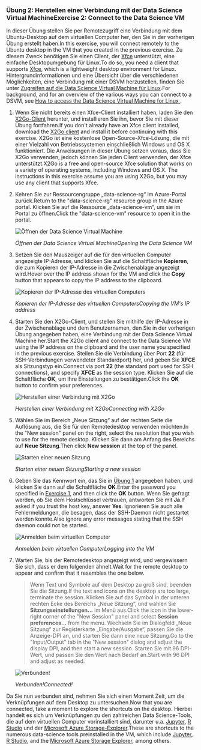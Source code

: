 ### <a name="exercise-2-connect-to-the-data-science-vm"></a><span data-ttu-id="091f6-101">Übung 2: Herstellen einer Verbindung mit der Data Science Virtual Machine</span><span class="sxs-lookup"><span data-stu-id="091f6-101">Exercise 2: Connect to the Data Science VM</span></span>

<span data-ttu-id="091f6-102">In dieser Übung stellen Sie per Remotezugriff eine Verbindung mit dem Ubuntu-Desktop auf dem virtuellen Computer her, den Sie in der vorherigen Übung erstellt haben.</span><span class="sxs-lookup"><span data-stu-id="091f6-102">In this exercise, you will connect remotely to the Ubuntu desktop in the VM that you created in the previous exercise.</span></span> <span data-ttu-id="091f6-103">Zu diesem Zweck benötigen Sie einen Client, der [Xfce](https://xfce.org/) unterstützt, eine einfache Desktopumgebung für Linux.</span><span class="sxs-lookup"><span data-stu-id="091f6-103">To do so, you need a client that supports [Xfce](https://xfce.org/), which is a lightweight desktop environment for Linux.</span></span> <span data-ttu-id="091f6-104">Hintergrundinformationen und eine Übersicht über die verschiedenen Möglichkeiten, eine Verbindung mit einer DSVM herzustellen, finden Sie unter [Zugreifen auf die Data Science Virtual Machine für Linux](https://docs.microsoft.com/en-us/azure/machine-learning/data-science-virtual-machine/dsvm-ubuntu-intro#how-to-access-the-data-science-virtual-machine-for-linux).</span><span class="sxs-lookup"><span data-stu-id="091f6-104">For background, and for an overview of the various ways you can connect to a DSVM, see [How to access the Data Science Virtual Machine for Linux ](https://docs.microsoft.com/en-us/azure/machine-learning/data-science-virtual-machine/dsvm-ubuntu-intro#how-to-access-the-data-science-virtual-machine-for-linux).</span></span>

1. <span data-ttu-id="091f6-105">Wenn Sie nicht bereits einen Xfce-Client installiert haben, laden Sie den [X2Go-Client](https://wiki.x2go.org/doku.php/download:start) herunter, und installieren Sie ihn, bevor Sie mit dieser Übung fortfahren.</span><span class="sxs-lookup"><span data-stu-id="091f6-105">If you don't already have an Xfce client installed, download the [X2Go client](https://wiki.x2go.org/doku.php/download:start) and install it before continuing with this exercise.</span></span> <span data-ttu-id="091f6-106">X2Go ist eine kostenlose Open-Source-Xfce-Lösung, die mit einer Vielzahl von Betriebssystemen einschließlich Windows und OS X funktioniert. Die Anweisungen in dieser Übung setzen voraus, dass Sie X2Go verwenden, jedoch können Sie jeden Client verwenden, der Xfce unterstützt.</span><span class="sxs-lookup"><span data-stu-id="091f6-106">X2Go is a free and open-source Xfce solution that works on a variety of operating systems, including Windows and OS X. The instructions in this exercise assume you are using X2Go, but you may use any client that supports Xfce.</span></span>

1. <span data-ttu-id="091f6-107">Kehren Sie zur Ressourcengruppe „data-science-rg“ im Azure-Portal zurück.</span><span class="sxs-lookup"><span data-stu-id="091f6-107">Return to the "data-science-rg" resource group in the Azure portal.</span></span> <span data-ttu-id="091f6-108">Klicken Sie auf die Ressource „data-science-vm“, um sie im Portal zu öffnen.</span><span class="sxs-lookup"><span data-stu-id="091f6-108">Click the "data-science-vm" resource to open it in the portal.</span></span>

    ![Öffnen der Data Science Virtual Machine](../images/open-data-science-vm.png)

    <span data-ttu-id="091f6-110">_Öffnen der Data Science Virtual Machine_</span><span class="sxs-lookup"><span data-stu-id="091f6-110">_Opening the Data Science VM_</span></span>

1. <span data-ttu-id="091f6-111">Setzen Sie den Mauszeiger auf die für den virtuellen Computer angezeigte IP-Adresse, und klicken Sie auf die Schaltfläche **Kopieren**, die zum Kopieren der IP-Adresse in die Zwischenablage angezeigt wird.</span><span class="sxs-lookup"><span data-stu-id="091f6-111">Hover over the IP address shown for the VM and click the **Copy** button that appears to copy the IP address to the clipboard.</span></span>

    ![Kopieren der IP-Adresse des virtuellen Computers](../images/copy-ip-address.png)

    <span data-ttu-id="091f6-113">_Kopieren der IP-Adresse des virtuellen Computers_</span><span class="sxs-lookup"><span data-stu-id="091f6-113">_Copying the VM's IP address_</span></span>

1. <span data-ttu-id="091f6-114">Starten Sie den X2Go-Client, und stellen Sie mithilfe der IP-Adresse in der Zwischenablage und dem Benutzernamen, den Sie in der vorherigen Übung angegeben haben, eine Verbindung mit der Data Science Virtual Machine her.</span><span class="sxs-lookup"><span data-stu-id="091f6-114">Start the X2Go client and connect to the Data Science VM using the IP address on the clipboard and the user name you specified in the previous exercise.</span></span> <span data-ttu-id="091f6-115">Stellen Sie die Verbindung über Port **22** (für SSH-Verbindungen verwendeter Standardport) her, und geben Sie **XFCE** als Sitzungstyp ein.</span><span class="sxs-lookup"><span data-stu-id="091f6-115">Connect via port **22** (the standard port used for SSH connections), and specify **XFCE** as the session type.</span></span> <span data-ttu-id="091f6-116">Klicken Sie auf die Schaltfläche **OK**, um Ihre Einstellungen zu bestätigen.</span><span class="sxs-lookup"><span data-stu-id="091f6-116">Click the **OK** button to confirm your preferences.</span></span>

    ![Herstellen einer Verbindung mit X2Go](../images/new-session-1.png)

    <span data-ttu-id="091f6-118">_Herstellen einer Verbindung mit X2Go_</span><span class="sxs-lookup"><span data-stu-id="091f6-118">_Connecting with X2Go_</span></span>

1. <span data-ttu-id="091f6-119">Wählen Sie im Bereich „Neue Sitzung“ auf der rechten Seite die Auflösung aus, die Sie für den Remotedesktop verwenden möchten.</span><span class="sxs-lookup"><span data-stu-id="091f6-119">In the "New session" panel on the right, select the resolution that you wish to use for the remote desktop.</span></span> <span data-ttu-id="091f6-120">Klicken Sie dann am Anfang des Bereichs auf **Neue Sitzung**.</span><span class="sxs-lookup"><span data-stu-id="091f6-120">Then click **New session** at the top of the panel.</span></span>

    ![Starten einer neuen Sitzung](../images/new-session-2.png)

    <span data-ttu-id="091f6-122">_Starten einer neuen Sitzung_</span><span class="sxs-lookup"><span data-stu-id="091f6-122">_Starting a new session_</span></span>

1. <span data-ttu-id="091f6-123">Geben Sie das Kennwort ein, das Sie in [Übung 1](#Exercise1) angegeben haben, und klicken Sie dann auf die Schaltfläche **OK**.</span><span class="sxs-lookup"><span data-stu-id="091f6-123">Enter the password you specified in [Exercise 1](#Exercise1), and then click the **OK** button.</span></span> <span data-ttu-id="091f6-124">Wenn Sie gefragt werden, ob Sie dem Hostschlüssel vertrauen, antworten Sie mit **Ja**.</span><span class="sxs-lookup"><span data-stu-id="091f6-124">If asked if you trust the host key, answer **Yes**.</span></span> <span data-ttu-id="091f6-125">Ignorieren Sie auch alle Fehlermeldungen, die besagen, dass der SSH-Daemon nicht gestartet werden konnte.</span><span class="sxs-lookup"><span data-stu-id="091f6-125">Also ignore any error messages stating that the SSH daemon could not be started.</span></span>

    ![Anmelden beim virtuellen Computer](../images/new-session-3.png)

    <span data-ttu-id="091f6-127">_Anmelden beim virtuellen Computer_</span><span class="sxs-lookup"><span data-stu-id="091f6-127">_Logging into the VM_</span></span>

1. <span data-ttu-id="091f6-128">Warten Sie, bis der Remotedesktop angezeigt wird, und vergewissern Sie sich, dass er dem folgenden ähnelt.</span><span class="sxs-lookup"><span data-stu-id="091f6-128">Wait for the remote desktop to appear and confirm that it resembles the one below.</span></span>

    > <span data-ttu-id="091f6-129">Wenn Text und Symbole auf dem Desktop zu groß sind, beenden Sie die Sitzung.</span><span class="sxs-lookup"><span data-stu-id="091f6-129">If the text and icons on the desktop are too large, terminate the session.</span></span> <span data-ttu-id="091f6-130">Klicken Sie auf das Symbol in der unteren rechten Ecke des Bereichs „Neue Sitzung“, und wählen Sie **Sitzungseinstellungen...**  im Menü aus.</span><span class="sxs-lookup"><span data-stu-id="091f6-130">Click the icon in the lower-right corner of the "New Session" panel and select **Session preferences...** from the menu.</span></span> <span data-ttu-id="091f6-131">Wechseln Sie im Dialogfeld „Neue Sitzung“ zur Registerkarte „Eingabe/Ausgabe“, passen Sie die Anzeige-DPI an, und starten Sie dann eine neue Sitzung.</span><span class="sxs-lookup"><span data-stu-id="091f6-131">Go to the "Input/Output" tab in the "New session" dialog and adjust the display DPI, and then start a new session.</span></span> <span data-ttu-id="091f6-132">Starten Sie mit 96 DPI-Wert, und passen Sie den Wert nach Bedarf an.</span><span class="sxs-lookup"><span data-stu-id="091f6-132">Start with 96 DPI and adjust as needed.</span></span>

    ![Verbunden!](../images/ubuntu-desktop.png)

    <span data-ttu-id="091f6-134">_Verbunden!_</span><span class="sxs-lookup"><span data-stu-id="091f6-134">_Connected!_</span></span>

<span data-ttu-id="091f6-135">Da Sie nun verbunden sind, nehmen Sie sich einen Moment Zeit, um die Verknüpfungen auf dem Desktop zu untersuchen.</span><span class="sxs-lookup"><span data-stu-id="091f6-135">Now that you are connected, take a moment to explore the shortcuts on the desktop.</span></span> <span data-ttu-id="091f6-136">Hierbei handelt es sich um Verknüpfungen zu den zahlreichen Data Science-Tools, die auf dem virtuellen Computer vorinstalliert sind, darunter u.a. [Jupyter](http://jupyter.org/), [R Studio](https://www.rstudio.com/) und der [Microsoft Azure Storage-Explorer](https://azure.microsoft.com/en-us/features/storage-explorer/).</span><span class="sxs-lookup"><span data-stu-id="091f6-136">These are shortcuts to the numerous data-science tools preinstalled in the VM, which include [Jupyter](http://jupyter.org/), [R Studio](https://www.rstudio.com/), and the [Microsoft Azure Storage Explorer](https://azure.microsoft.com/en-us/features/storage-explorer/), among others.</span></span>